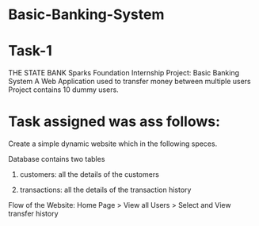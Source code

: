 # Basic-Banking-System

# Task-1

THE STATE BANK Sparks Foundation Internship Project: Basic Banking System A Web Application used to transfer money between multiple users Project contains 10 dummy users.

# Task assigned was ass follows:

Create a simple dynamic website which in the following speces.

Database contains two tables

1. customers: all the details of the customers

2. transactions: all the details of the transaction history

Flow of the Website: Home Page > View all Users > Select and View transfer history
